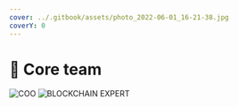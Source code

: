 ```yaml
---
cover: ../.gitbook/assets/photo_2022-06-01_16-21-38.jpg
coverY: 0
---
```


# 🔰 Core team

![
COO](../.gitbook/assets/ffff.png) ![
BLOCKCHAIN EXPERT](<../.gitbook/assets/Michael Ray.png>)
